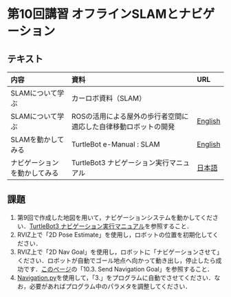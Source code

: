 # 第10回講習 オフラインSLAMとナビゲーション
## テキスト
|内容|資料|URL|
|:-|:-|:-|
|SLAMについて学ぶ  |カーロボ資料（SLAM）     ||
|SLAMについて学ぶ  |ROSの活用による屋外の歩行者空間に適応した自律移動ロボットの開発| [English](https://www.slideshare.net/hara-y/ros-slam-navigation-rsj-seminar) |
|SLAMを動かしてみる|TurtleBot e-Manual : SLAM|[English](http://emanual.robotis.com/docs/en/platform/turtlebot3/slam/#run-slam-nodes)|
|ナビゲーションを動かしてみる|TurtleBot3 ナビゲーション実行マニュアル|[日本語](Navigation.md)|

## 課題
1. 第9回で作成した地図を用いて，ナビゲーションシステムを動かしてください．[TurtleBot3 ナビゲーション実行マニュアル](Navigation.md)を参照すること．
2. RVIZ上で「2D Pose Estimate」を使用し，ロボットの位置を初期化してください．
3. RVIZ上で「2D Nav Goal」を使用し，ロボットに「ナビゲーションさせて」ください．ロボットが自動でゴール地点へ向かって動き出し，停止したら成功です．[このページ](http://emanual.robotis.com/docs/en/platform/turtlebot3/navigation/#ros-1-navigation)の「10.3. Send Navigation Goal」を参照すること．
4. [Navigation.py](Navigation.py)を使用して，「3.」をプログラムに自動でさせてください．なお，必要があればプログラム中のパラメタを調整してください．


